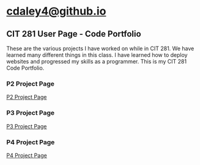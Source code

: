 # cdaley4@github.io
## CIT 281 User Page - Code Portfolio
These are the various projects I have worked on while in CIT 281. We have  learned many different things in this class. I have learned how to deploy websites and progressed my skills as a programmer. This is my CIT 281 Code Portfolio.

### P2 Project Page
[P2 Project Page](https://uo-cit.github.io/p2-17S-cdaley4/)

### P3 Project Page
[P3 Project Page](https://uo-cit.github.io/p3-17s-cdaley4/)

### P4 Project Page
[P4 Project Page](https://uo-cit.github.io/p4-17s-cdaley4/)
